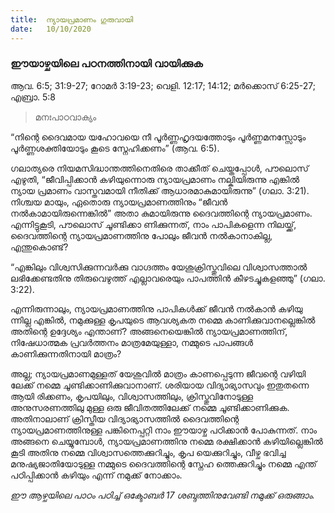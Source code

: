 ```yaml
---
title:  ന്യായപ്രമാണം ഗുരുവായി
date:   10/10/2020
---
```


### ഈയാഴ്ചയിലെ പഠനത്തിനായി വായിക്കുക
ആവ. 6:5; 31:9-27; റോമർ 3:19-23; വെളി. 12:17; 14:12; മർക്കൊസ് 6:25-27; എബ്രാ. 5:8

> <p>മനഃപാഠവാക്യം</p>
“നിന്റെ ദൈവമായ യഹോവയെ നീ പൂർണ്ണഹൃദയത്തോടും പൂർണ്ണമനസ്സോടും പൂർണ്ണശക്തിയോടും കൂടെ സ്നേഹിക്കണം” (ആവ. 6:5).

ഗലാത്യരെ നിയമസിദ്ധാന്തത്തിനെതിരെ താക്കീത് ചെയ്തപ്പോൾ, പൗലൊസ് എഴുതി, “ജീവിപ്പിക്കാൻ കഴിയുന്നൊരു ന്യായപ്രമാണം നല്കിയിരുന്നു എങ്കിൽ ന്യായ പ്രമാണം വാസ്തവമായി നീതിക്ക് ആധാരമാകുമായിരുന്നു” (ഗലാ. 3:21). നിശ്ചയ മായും, ഏതൊരു ന്യായപ്രമാണത്തിനും “ജീവൻ നൽകാമായിരുന്നെങ്കിൽ” അതാ കുമായിരുന്നു ദൈവത്തിന്റെ ന്യായപ്രമാണം. എന്നിട്ടുകൂടി, പൗലൊസ് ചൂണ്ടിക്കാ ണിക്കുന്നത്, നാം പാപികളെന്ന നിലയ്ക്ക്, ദൈവത്തിന്റെ ന്യായപ്രമാണത്തിനു പോലും ജീവൻ നൽകാനാകില്ല, എന്തുകൊണ്ട്?

“എങ്കിലും വിശ്വസിക്കുന്നവർക്കു വാഗ്ദത്തം യേശുക്രിസ്തുവിലെ വിശ്വാസത്താൽ ലഭിക്കേണ്ടതിനു തിരുവെഴുത്ത് എല്ലാവരെയും പാപത്തിൻ കീഴടച്ചുകളഞ്ഞു” (ഗലാ. 3:22).

എന്നിരുന്നാലും, ന്യായപ്രമാണത്തിനു പാപികൾക്ക് ജീവൻ നൽകാൻ കഴിയു ന്നില്ല എങ്കിൽ, നമുക്കുള്ള കൃപയുടെ ആവശ്യകത നമ്മെ കാണിക്കുവാനല്ലെങ്കിൽ അതിന്റെ ഉദ്ദേശ്യം എന്താണ്? അങ്ങനെയെങ്കിൽ ന്യായപ്രമാണത്തിന്, നിഷേധാത്മക പ്രവർത്തനം മാത്രമേയുള്ളാ, നമ്മുടെ പാപങ്ങൾ കാണിക്കുന്നതിനായി മാത്രം?

അല്ല; ന്യായപ്രമാണമുള്ളത് യേശുവിൽ മാത്രം കാണപ്പെടുന്ന ജീവന്റെ വഴിയി ലേക്ക് നമ്മെ ചൂണ്ടിക്കാണിക്കുവാനാണ്. ശരിയായ വിദ്യാഭ്യാസവും ഇതുതന്നെ ആയി രിക്കണം, കൃപയിലും, വിശ്വാസത്തിലും, ക്രിസ്തുവിനോടുള്ള അനുസരണത്തിലു മുള്ള ഒരു ജീവിതത്തിലേക്ക് നമ്മെ ചൂണ്ടിക്കാണിക്കുക. അതിനാലാണ് ക്രിസ്തീയ വിദ്യാഭ്യാസത്തിൽ ദൈവത്തിന്റെ ന്യായപ്രമാണത്തിനുള്ള പങ്കിനെപ്പറ്റി നാം ഈയാഴ്ച പഠിക്കാൻ പോകുന്നത്. നാം അങ്ങനെ ചെയ്യുമ്പോൾ, ന്യായപ്രമാണത്തിനു നമ്മെ രക്ഷിക്കാൻ കഴിയില്ലെങ്കിൽ കൂടി അതിനു നമ്മെ വിശ്വാസത്തെക്കുറിച്ചും, കൃപ യെക്കുറിച്ചും, വീഴ്ച ഭവിച്ച മനുഷ്യജാതിയോടുള്ള നമ്മുടെ ദൈവത്തിന്റെ സ്നേഹ ത്തെക്കുറിച്ചും നമ്മെ എന്ത് പഠിപ്പിക്കാൻ കഴിയും എന്ന് നമുക്ക് നോക്കാം.

_ഈ ആഴ്ചയിലെ പാഠം പഠിച്ച് ഒക്ടോബർ 17 ശബ്ദത്തിനുവേണ്ടി നമുക്ക് ഒരുങ്ങാം._